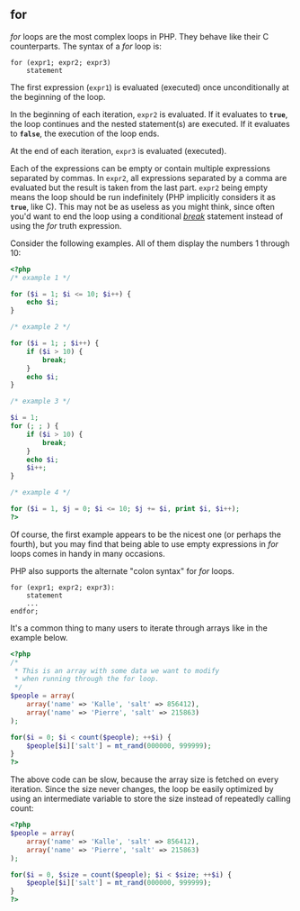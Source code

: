 for
---

*for* loops are the most complex loops in PHP. They behave like their C
counterparts. The syntax of a *for* loop is:

    for (expr1; expr2; expr3)
        statement

The first expression (`expr1`) is evaluated (executed) once
unconditionally at the beginning of the loop.

In the beginning of each iteration, `expr2` is evaluated. If it
evaluates to **`true`**, the loop continues and the nested statement(s)
are executed. If it evaluates to **`false`**, the execution of the loop
ends.

At the end of each iteration, `expr3` is evaluated (executed).

Each of the expressions can be empty or contain multiple expressions
separated by commas. In `expr2`, all expressions separated by a comma
are evaluated but the result is taken from the last part. `expr2` being
empty means the loop should be run indefinitely (PHP implicitly
considers it as **`true`**, like C). This may not be as useless as you
might think, since often you'd want to end the loop using a conditional
<a href="/control-structures/break.html" class="link"><em>break</em></a>
statement instead of using the *for* truth expression.

Consider the following examples. All of them display the numbers 1
through 10:

``` php
<?php
/* example 1 */

for ($i = 1; $i <= 10; $i++) {
    echo $i;
}

/* example 2 */

for ($i = 1; ; $i++) {
    if ($i > 10) {
        break;
    }
    echo $i;
}

/* example 3 */

$i = 1;
for (; ; ) {
    if ($i > 10) {
        break;
    }
    echo $i;
    $i++;
}

/* example 4 */

for ($i = 1, $j = 0; $i <= 10; $j += $i, print $i, $i++);
?>
```

Of course, the first example appears to be the nicest one (or perhaps
the fourth), but you may find that being able to use empty expressions
in *for* loops comes in handy in many occasions.

PHP also supports the alternate "colon syntax" for *for* loops.

    for (expr1; expr2; expr3):
        statement
        ...
    endfor;

It's a common thing to many users to iterate through arrays like in the
example below.

``` php
<?php
/*
 * This is an array with some data we want to modify
 * when running through the for loop.
 */
$people = array(
    array('name' => 'Kalle', 'salt' => 856412),
    array('name' => 'Pierre', 'salt' => 215863)
);

for($i = 0; $i < count($people); ++$i) {
    $people[$i]['salt'] = mt_rand(000000, 999999);
}
?>
```

The above code can be slow, because the array size is fetched on every
iteration. Since the size never changes, the loop be easily optimized by
using an intermediate variable to store the size instead of repeatedly
calling <span class="function">count</span>:

``` php
<?php
$people = array(
    array('name' => 'Kalle', 'salt' => 856412),
    array('name' => 'Pierre', 'salt' => 215863)
);

for($i = 0, $size = count($people); $i < $size; ++$i) {
    $people[$i]['salt'] = mt_rand(000000, 999999);
}
?>
```

